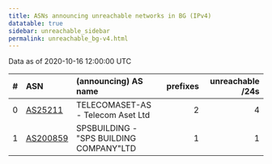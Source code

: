 ```yaml
---
title: ASNs announcing unreachable networks in BG (IPv4)
datatable: true
sidebar: unreachable_sidebar
permalink: unreachable_bg-v4.html
---
```


Data as of 2020-10-16 12:00:00 UTC


<div class="datatable-begin"></div>

|   # | ASN                                      | (announcing) AS name                    |   prefixes |   unreachable /24s |
|----:|:-----------------------------------------|:----------------------------------------|-----------:|-------------------:|
|   0 | [AS25211](unreachable_AS25211-v4.html)   | TELECOMASET-AS - Telecom Aset Ltd       |          2 |                  4 |
|   1 | [AS200859](unreachable_AS200859-v4.html) | SPSBUILDING - "SPS BUILDING COMPANY"LTD |          1 |                  1 |

<div class="datatable-end"></div>